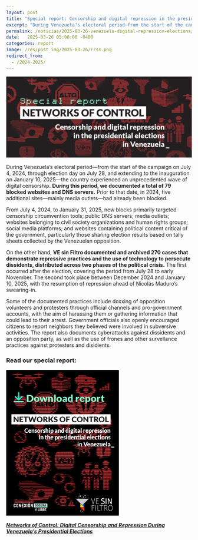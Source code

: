 ```yaml
---
layout: post
title: "Special report: Censorship and digital repression in the presidential elections in Venezuela"
excerpt: "During Venezuela’s electoral period—from the start of the campaign on July 4, 2024, through election day on July 28, and extending to the inauguration on January 10, 2025, the country experienced an unprecedented wave of digital censorship and digital repression."
permalink: /noticias/2025-03-26-venezuela-digital-repression-elections/
date:   2025-03-26 05:00:00 -0400
categories: report
image: /res/post_img/2025-03-26/rrss.png
redirect_from:
  - /2024-2025/
---
```


<p class="cover"><img alt="New Report: Digital Censorship and Repression During Venezuela’s Presidential Elections" src="/res/post_img/2025-03-26/post.png"></p>

During Venezuela’s electoral period—from the start of the campaign on July 4, 2024, through election day on July 28, and extending to the inauguration on January 10, 2025—the country experienced an unprecedented wave of digital censorship. **During this period, we documented a total of 79 blocked websites and DNS servers.** Prior to that date, in 2024, five additional sites—mainly media outlets—had already been blocked.

From July 4, 2024, to January 31, 2025, new blocks primarily targeted censorship circumvention tools; public DNS servers; media outlets; websites belonging to civil society organizations and human rights groups; social media platforms; and websites containing political content critical of the government, particularly those sharing election results based on tally sheets collected by the Venezuelan opposition.

On the other hand, **VE sin Filtro documented and archived 270 cases that demonstrate repressive practices and the use of technology to persecute dissidents, distributed across two phases of the political crisis.** The first occurred after the election, covering the period from July 28 to early November. The second took place between December 2024 and January 10, 2025, with the resumption of repression ahead of Nicolás Maduro’s swearing-in.

Some of the documented practices include doxxing of opposition volunteers and protesters through official channels and pro-government accounts, with the aim of harassing them or gathering information that could lead to their arrest. Government officials also openly encouraged citizens to report neighbors they believed were involved in subversive activities. The report also documents cyberattacks against dissidents and an opposition party, as well as the use of frones and other survellance practices against protesters and disidients.

### Read our special report:

[![Download the report](/res/post_img/2025-03-26/reporte_portada-mini.png)](/res/files/digital_repression-venezuela_elections-VEsinFiltro.pdf)

***[Networks of Control: Digital Censorship and Repression During Venezuela’s Presidential Elections](/res/files/digital_repression-venezuela_elections-VEsinFiltro.pdf)***
